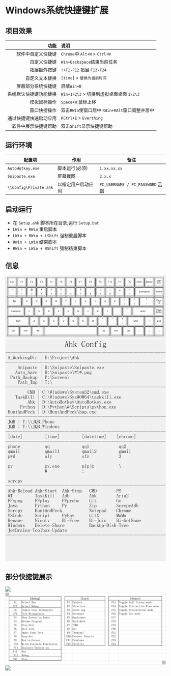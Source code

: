 # Windows系统快捷键扩展


## 项目效果
|                   功能 | 说明                                           |
| ---------------------: | :--------------------------------------------- |
|     软件中自定义快捷键 | `Chrome`中  `Alt+W` > `Ctrl+W`                 |
|           自定义快捷键 | `Win+Backspace`结束当前任务                    |
|           拓展额外按键 | `!+F1-F12` 拓展 `F13-F24`                      |
|         自定义文本替换 | `[time]` > `替换为当前时间`                    |
|     屏蔽部分系统快捷键 | 屏蔽`Win+B`                                    |
| 系统默认快捷键功能替换 | `Win+1\2\3` > 切换到虚拟桌面桌面 `1\2\3`       |
|           模拟鼠标操作 | `Space+W` 鼠标上移                             |
|           窗口快捷操作 | 双击`RWin`使窗口居中 `RWin+RAlt`窗口调整并居中 |
| 通过快捷键快速启动应用 | `RCtrl+E` > `Everthing`                        |
|   软件中展示快捷键帮助 | 双击`Shift`显示快捷键帮助                      |


## 运行环境
| 配置项                 | 作用               | 备注                                  |
| ---------------------- | ------------------ | ------------------------------------- |
| `AutoHotkey.exe`       | 脚本运行(必须)     | `1.xx.xx.xx`                          |
| `Snipaste.exe`         | 屏幕截图           | `2.x.x`                               |
| `\\Config\Private.ahk` | 以指定用户启动应用 | `PC_USERNAME / PC_PASSWORD` [示例][1] |


## 启动运行
- 在 `Setup.ahk` 脚本所在目录,运行 `Setup.bat`
- `LWin + RWin` 重启脚本
- `LWin + RWin + LShift` 强制重启脚本
- `RWin + LWin` 结束脚本
- `RWin + LWin + RShift` 强制结束脚本


## 信息
![](https://github.com/By2048/Ahk/raw/master/Image/Readme/Keyboard.png)
![](https://github.com/By2048/Ahk/raw/master/Image/Readme/Init.png)


## 部分快捷键展示
![](https://github.com/By2048/Ahk/raw/master/Image/RShift/Windows.png)
![](https://github.com/By2048/Ahk/raw/master/Image/RShift/PyCharm-Fxx.png)
![](https://github.com/By2048/Ahk/raw/master/Image/RShift/RCtrl.png)


<!--  -->
[1]: https://github.com/By2048/Ahk/raw/master/Image/Readme/Note_Private.png
